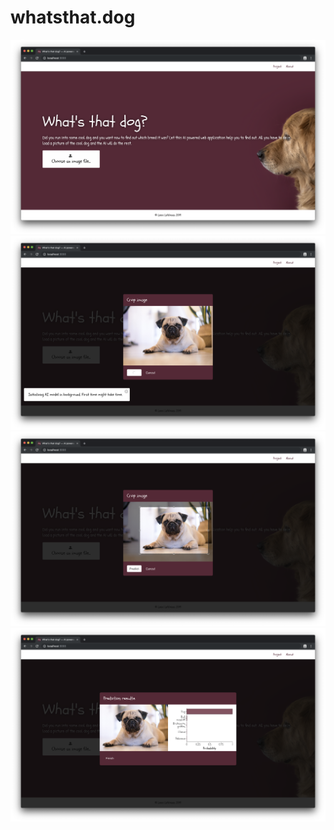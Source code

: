 # whatsthat.dog

![Image 1](docs/img1.png)
![Image 2](docs/img2.png)
![Image 3](docs/img3.png)
![Image 4](docs/img4.png)

